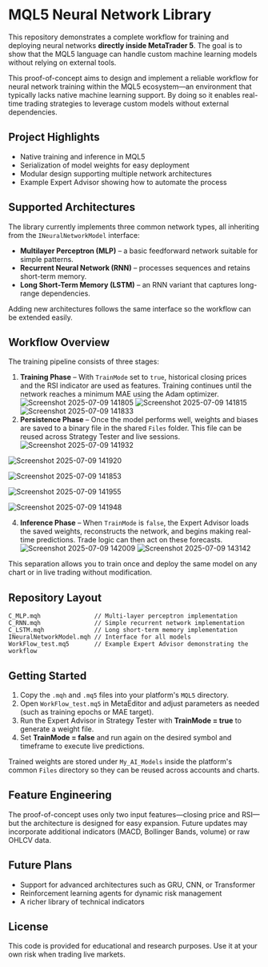 # MQL5 Neural Network Library

This repository demonstrates a complete workflow for training and deploying neural networks **directly inside MetaTrader 5**. The goal is to show that the MQL5 language can handle custom machine learning models without relying on external tools.

This proof-of-concept aims to design and implement a reliable workflow for neural network training within the MQL5 ecosystem—an environment that typically lacks native machine learning support. By doing so it enables real-time trading strategies to leverage custom models without external dependencies.

## Project Highlights

- Native training and inference in MQL5
- Serialization of model weights for easy deployment
- Modular design supporting multiple network architectures
- Example Expert Advisor showing how to automate the process

## Supported Architectures

The library currently implements three common network types, all inheriting from the `INeuralNetworkModel` interface:

- **Multilayer Perceptron (MLP)** – a basic feedforward network suitable for simple patterns.
- **Recurrent Neural Network (RNN)** – processes sequences and retains short-term memory.
- **Long Short-Term Memory (LSTM)** – an RNN variant that captures long-range dependencies.

Adding new architectures follows the same interface so the workflow can be extended easily.

## Workflow Overview

The training pipeline consists of three stages:

1. **Training Phase** – With `TrainMode` set to `true`, historical closing prices and the RSI indicator are used as features. Training continues until the network reaches a minimum MAE using the Adam optimizer.
![Screenshot 2025-07-09 141805](https://github.com/user-attachments/assets/80a304b9-5776-4d24-bde7-1837b1d76b8c)
![Screenshot 2025-07-09 141815](https://github.com/user-attachments/assets/2b5c8b40-2c4a-4a21-8bd3-b6e34ffc6d45)
![Screenshot 2025-07-09 141833](https://github.com/user-attachments/assets/9adb5dea-e270-4bd9-a541-c28b5a474423)
2. **Persistence Phase** – Once the model performs well, weights and biases are saved to a binary file in the shared `Files` folder. This file can be reused across Strategy Tester and live sessions.
![Screenshot 2025-07-09 141932](https://github.com/user-attachments/assets/0a192530-f810-4758-aa82-ca66bde978f9)


![Screenshot 2025-07-09 141920](https://github.com/user-attachments/assets/b0499cfd-1ddc-4faf-b200-5ba709587494)


![Screenshot 2025-07-09 141853](https://github.com/user-attachments/assets/9e53c48d-95bd-430a-a5b9-185b11738448)


![Screenshot 2025-07-09 141955](https://github.com/user-attachments/assets/36cc15b6-558a-4585-89c7-6f0febdeaf72)


![Screenshot 2025-07-09 141948](https://github.com/user-attachments/assets/bbeda210-a28b-4385-a02f-2cb102ae5d7f)


4. **Inference Phase** – When `TrainMode` is `false`, the Expert Advisor loads the saved weights, reconstructs the network, and begins making real-time predictions. Trade logic can then act on these forecasts.
![Screenshot 2025-07-09 142009](https://github.com/user-attachments/assets/17e6a260-b695-4dde-9c8c-08ff70959df7)
![Screenshot 2025-07-09 143142](https://github.com/user-attachments/assets/0063f456-dde4-45a3-b504-690732754508)

   

This separation allows you to train once and deploy the same model on any chart or in live trading without modification.

## Repository Layout

```
C_MLP.mqh               // Multi-layer perceptron implementation
C_RNN.mqh               // Simple recurrent network implementation
C_LSTM.mqh              // Long short-term memory implementation
INeuralNetworkModel.mqh // Interface for all models
WorkFlow_test.mq5       // Example Expert Advisor demonstrating the workflow
```

## Getting Started

1. Copy the `.mqh` and `.mq5` files into your platform's `MQL5` directory.
2. Open `WorkFlow_test.mq5` in MetaEditor and adjust parameters as needed (such as training epochs or MAE target).
3. Run the Expert Advisor in Strategy Tester with **TrainMode = true** to generate a weight file.
4. Set **TrainMode = false** and run again on the desired symbol and timeframe to execute live predictions.

Trained weights are stored under `My_AI_Models` inside the platform's common `Files` directory so they can be reused across accounts and charts.

## Feature Engineering

The proof-of-concept uses only two input features—closing price and RSI—but the architecture is designed for easy expansion. Future updates may incorporate additional indicators (MACD, Bollinger Bands, volume) or raw OHLCV data.

## Future Plans

- Support for advanced architectures such as GRU, CNN, or Transformer
- Reinforcement learning agents for dynamic risk management
- A richer library of technical indicators

## License

This code is provided for educational and research purposes. Use it at your own risk when trading live markets.
